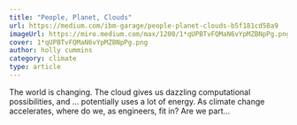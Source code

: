 ```yaml
---
title: "People, Planet, Clouds"
url: https://medium.com/ibm-garage/people-planet-clouds-b5f181cd58a9
imageUrl: https://miro.medium.com/max/1200/1*qUPBTvFQMaN6vYpMZBNpPg.png
cover: 1*qUPBTvFQMaN6vYpMZBNpPg.png
author: holly cummins
category: climate
type: article
---
```


The world is changing. The cloud gives us dazzling computational possibilities, and … potentially uses a lot of energy. As climate change accelerates, where do we, as engineers, fit in? Are we part…
